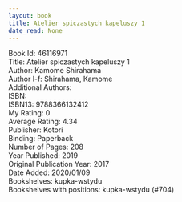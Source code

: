 ```yaml
---
layout: book
title: Atelier spiczastych kapeluszy 1
date_read: None
---
```


Book Id: 46116971<br />
Title: Atelier spiczastych kapeluszy 1<br />
Author: Kamome Shirahama<br />
Author l-f: Shirahama, Kamome<br />
Additional Authors: <br />
ISBN: <br />
ISBN13: 9788366132412<br />
My Rating: 0<br />
Average Rating: 4.34<br />
Publisher: Kotori<br />
Binding: Paperback<br />
Number of Pages: 208<br />
Year Published: 2019<br />
Original Publication Year: 2017<br />
Date Added: 2020/01/09<br />
Bookshelves: kupka-wstydu<br />
Bookshelves with positions: kupka-wstydu (#704)<br />

